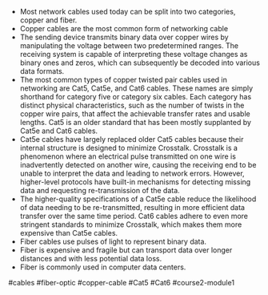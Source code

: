 - Most network cables used today can be split into two categories, copper and fiber. 
- Copper cables are the most common form of networking cable
- The sending device transmits binary data over copper wires by manipulating the voltage between two predetermined ranges. The receiving system is capable of interpreting these voltage changes as binary ones and zeros, which can subsequently be decoded into various data formats.
- The most common types of copper twisted pair cables used in networking are Cat5, Cat5e, and Cat6 cables. These names are simply shorthand for category five or category six cables. Each category has distinct physical characteristics, such as the number of twists in the copper wire pairs, that affect the achievable transfer rates and usable lengths. Cat5 is an older standard that has been mostly supplanted by Cat5e and Cat6 cables.
- Cat5e cables have largely replaced older Cat5 cables because their internal structure is designed to minimize Crosstalk. Crosstalk is a phenomenon where an electrical pulse transmitted on one wire is inadvertently detected on another wire, causing the receiving end to be unable to interpret the data and leading to network errors. However, higher-level protocols have built-in mechanisms for detecting missing data and requesting re-transmission of the data.
- The higher-quality specifications of a Cat5e cable reduce the likelihood of data needing to be re-transmitted, resulting in more efficient data transfer over the same time period. Cat6 cables adhere to even more stringent standards to minimize Crosstalk, which makes them more expensive than Cat5e cables.
- Fiber cables use pulses of light to represent binary data.
- Fiber is expensive and fragile but can transport data over longer distances and with less potential data loss.
- Fiber is commonly used in computer data centers.

#cables #fiber-optic #copper-cable #Cat5 #Cat6 #course2-module1  